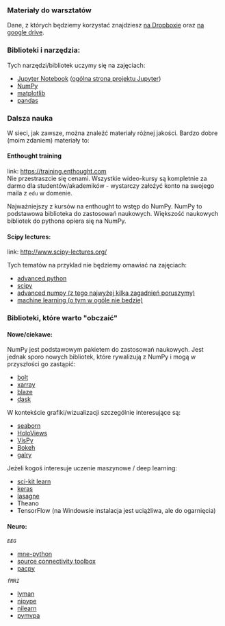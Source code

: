 ### Materiały do warsztatów
Dane, z których będziemy korzystać znajdziesz [na Dropboxie](https://www.dropbox.com/sh/rexe6smd9sjkus1/AAD83oxSbup3s0VOGL5j8Qpha?dl=0) oraz [na google drive](https://drive.google.com/a/swps.edu.pl/folderview?id=0B3VsSOe5fKjeX3BlNmpDeE1Oc2c&usp=sharing).

### Biblioteki i narzędzia:
Tych narzędzi/bibliotek uczymy się na zajęciach:
* [Jupyter Notebook](http://jupyter.readthedocs.io/en/latest/index.html) ([ogólna strona projektu Jupyter](http://jupyter.org/))
* [NumPy](http://www.numpy.org/)
* [matplotlib](http://matplotlib.org/)
* [pandas](http://pandas.pydata.org/)

### Dalsza nauka

W sieci, jak zawsze, można znaleźć materiały różnej jakości. Bardzo dobre (moim zdaniem) materiały to:

#### Enthought training
link: https://training.enthought.com  
Nie przestraszcie się cenami. Wszystkie wideo-kursy są kompletnie za darmo dla studentów/akademików - wystarczy założyć konto na swojego maila z `edu` w domenie.
  
Najważniejszy z kursów na enthought to wstęp do NumPy. NumPy to podstawowa biblioteka do zastosowań naukowych. Większość naukowych bibliotek do pythona opiera się na NumPy.

#### Scipy lectures:
link: http://www.scipy-lectures.org/

Tych tematów na przyklad nie będziemy omawiać na zajęciach:
* [advanced python](http://www.scipy-lectures.org/advanced/advanced_python/index.html)
* [scipy](http://www.scipy-lectures.org/intro/scipy.html)
* [advanced numpy (z tego najwyżej kilka zagadnień poruszymy)](http://www.scipy-lectures.org/advanced/advanced_numpy/index.html)
* [machine learning (o tym w ogóle nie bedzie)](http://www.scipy-lectures.org/packages/scikit-learn/index.html)


### Biblioteki, które warto "obczaić"

#### Nowe/ciekawe:
NumPy jest podstawowym pakietem do zastosowań naukowych. Jest jednak sporo nowych bibliotek, które rywalizują z NumPy i mogą w przyszłości go zastąpić:
- [bolt](https://github.com/bolt-project/bolt)
- [xarray](https://github.com/xray/xray)
- [blaze](https://github.com/blaze/blaze)
- [dask](http://dask.pydata.org/en/latest/)

W kontekście grafiki/wizualizacji szczególnie interesujące są:
- [seaborn](http://stanford.edu/~mwaskom/software/seaborn/)
- [HoloViews](http://holoviews.org/)
- [VisPy](http://vispy.org/)
- [Bokeh](http://bokeh.pydata.org/en/latest/)
- [galry](http://www.pygal.org/en/latest/)

Jeżeli kogoś interesuje uczenie maszynowe / deep learning:
- [sci-kit learn](http://scikit-learn.org/stable/)
- [keras](http://keras.io/)
- [lasagne](http://lasagne.readthedocs.org/en/latest/index.html)
- Theano
- TensorFlow (na Windowsie instalacja jest uciążliwa, ale do ogarnięcia)

#### Neuro:
*`EEG`*
* [mne-python](http://martinos.org/mne/stable/index.html)
* [source connectivity toolbox](https://github.com/scot-dev/scot)
* [pacpy](https://github.com/voytekresearch/pacpy)  

*`fMRI`*
* [lyman](http://web.stanford.edu/~mwaskom/software/lyman/)
* [nipype](http://www.mit.edu/~satra/nipype-nightly/)
* [nilearn](http://nilearn.github.io/)
* [pymvpa](http://www.pymvpa.org/)

